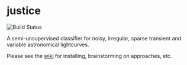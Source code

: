 # justice

![Build Status](https://travis-ci.org/aimalz/justice.svg?branch=master)

A semi-unsupervised classifier for noisy, irregular, sparse transient and variable astronomical lightcurves.

Please see the [wiki](https://github.com/aimalz/justice/wiki) for installing, brainstorming on approaches, etc.
